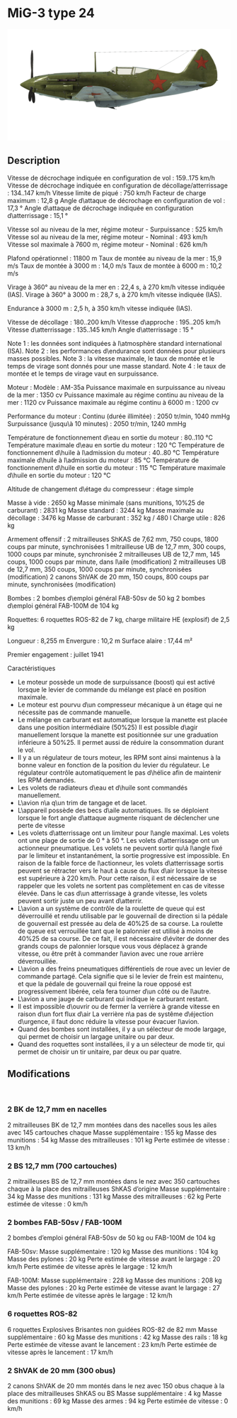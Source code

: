 # MiG-3 type 24

![mig3s24](../images/mig3s24.png)

## Description

Vitesse de décrochage indiquée en configuration de vol : 159..175 km/h
Vitesse de décrochage indiquée en configuration de décollage/atterrissage : 134..147 km/h
Vitesse limite de piqué : 750 km/h
Facteur de charge maximum : 12,8 g
Angle d\attaque de décrochage en configuration de vol : 17,3 °
Angle d\attaque de décrochage indiquée en configuration d\atterrissage : 15,1 °

Vitesse sol au niveau de la mer, régime moteur - Surpuissance : 525 km/h
Vitesse sol au niveau de la mer, régime moteur - Nominal : 493 km/h
Vitesse sol maximale à 7600 m, régime moteur - Nominal : 626 km/h

Plafond opérationnel : 11800 m
Taux de montée au niveau de la mer : 15,9 m/s
Taux de montée à 3000 m : 14,0 m/s
Taux de montée à 6000 m : 10,2 m/s

Virage à 360° au niveau de la mer en : 22,4 s, à 270 km/h vitesse indiquée (IAS).
Virage à 360° à 3000 m : 28,7 s, à 270 km/h vitesse indiquée (IAS).

Endurance à 3000 m : 2,5 h, à 350 km/h vitesse indiquée (IAS).

Vitesse de décollage : 180..200 km/h
Vitesse d\approche : 195..205 km/h
Vitesse d\atterrissage : 135..145 km/h
Angle d\atterrissage : 15 °

Note 1 : les données sont indiquées à l\atmosphère standard international (ISA).
Note 2 : les performances d\endurance sont données pour plusieurs masses possibles.
Note 3 : la vitesse maximale, le taux de montée et le temps de virage sont donnés pour une masse standard.
Note 4 : le taux de montée et le temps de virage vaut en surpuissance.

Moteur :
Modèle : AM-35a
Puissance maximale en surpuissance au niveau de la mer : 1350 cv
Puissance maximale au régime continu au niveau de la mer : 1120 cv
Puissance maximale au régime continu à 6000 m : 1200 cv

Performance du moteur :
Continu (durée illimitée) : 2050 tr/min, 1040 mmHg
Surpuissance (jusqu\à 10 minutes) : 2050 tr/min, 1240 mmHg

Température de fonctionnement d\eau en sortie du moteur : 80..110 °C
Température maximale d\eau en sortie du moteur : 120 °C
Température de fonctionnement d\huile à l\admission du moteur : 40..80 °C
Température maximale d\huile à l\admission du moteur : 85 °C
Température de fonctionnement d\huile en sortie du moteur : 115 °C
Température maximale d\huile en sortie du moteur : 120 °C

Altitude de changement d\étage du compresseur : étage simple

Masse à vide : 2650 kg
Masse minimale (sans munitions, 10%25 de carburant) : 2831 kg
Masse standard : 3244 kg
Masse maximale au décollage : 3476 kg
Masse de carburant : 352 kg / 480 l
Charge utile : 826 kg

Armement offensif :
2 mitrailleuses ShKAS de 7,62 mm, 750 coups, 1800 coups par minute, synchronisées
1 mitrailleuse UB de 12,7 mm, 300 coups, 1000 coups par minute, synchronisée
2 mitrailleuses UB de 12,7 mm, 145 coups, 1000 coups par minute, dans l\aile (modification)
2 mitrailleuses UB de 12,7 mm, 350 coups, 1000 coups par minute, synchronisées (modification)
2 canons ShVAK de 20 mm, 150 coups, 800 coups par minute, synchronisées (modification)

Bombes :
2 bombes d\emploi général FAB-50sv de 50 kg
2 bombes d\emploi général FAB-100M de 104 kg

Roquettes:
6 roquettes ROS-82 de 7 kg, charge militaire HE (explosif) de 2,5 kg

Longueur : 8,255 m
Envergure : 10,2 m
Surface alaire : 17,44 m²

Premier engagement : juillet 1941

Caractéristiques
- Le moteur possède un mode de surpuissance (boost) qui est activé lorsque le levier de commande du mélange est placé en position maximale.
- Le moteur est pourvu d\un compresseur mécanique à un étage qui ne nécessite pas de commande manuelle.
- Le mélange en carburant est automatique lorsque la manette est placée dans une position intermédiaire (50%25) Il est possible d\agir manuellement lorsque la manette est positionnée sur une graduation inférieure à 50%25. Il permet aussi de réduire la consommation durant le vol.
- Il y a un régulateur de tours moteur, les RPM sont ainsi maintenus à la bonne valeur en fonction de la position du levier du régulateur. Le régulateur contrôle automatiquement le pas d\hélice afin de maintenir les RPM demandés.
- Les volets de radiateurs d\eau et d\huile sont commandés manuellement.
- L\avion n\a q\un trim de tangage et de lacet.
- L\appareil possède des becs d\aile automatiques. Ils se déploient lorsque le fort angle d\attaque augmente risquant de déclencher une perte de vitesse 
- Les volets d\atterrissage ont un limiteur pour l\angle maximal. Les volets ont une plage de sortie de 0 ° à 50 °. Les volets d\atterrissage ont un actionneur pneumatique. Les volets ne peuvent sortir qu\à l\angle fixé par le limiteur et instantanément, la sortie progressive est impossible. En raison de la faible force de l\actionneur, les volets d\atterrissage sortis peuvent se rétracter vers le haut à cause du flux d\air lorsque la vitesse est supérieure à 220 km/h. Pour cette raison, il est nécessaire de se rappeler que les volets ne sortent pas complètement en cas de vitesse élevée. Dans le cas d\un atterrissage à grande vitesse, les volets peuvent sortir juste un peu avant d\atterrir.
- L\avion a un système de contrôle de la roulette de queue qui est déverrouillé et rendu utilisable par le gouvernail de direction si la pédale de gouvernail est pressée au dela de 40%25 de sa course. La roulette de queue est verrouillée tant que le palonnier est utilisé à moins de 40%25 de sa course. De ce fait, il est nécessaire d\éviter de donner des grands coups de palonnier lorsque vous vous déplacez à grande vitesse, ou être prêt à commander l\avion avec une roue arrière déverrouillée.
- L\avion a des freins pneumatiques différentiels de roue avec un levier de commande partagé. Cela signifie que si le levier de frein est maintenu, et que la pédale de gouvernail qui freine la roue opposé est progressivement libérée, cela fera tourner d\un côté ou de l\autre.
- L\avion a une jauge de carburant qui indique le carburant restant.
- Il est impossible d\ouvrir ou de fermer la verrière à grande vitesse en raison d\un fort flux d\air La verrière n\a pas de systême d\éjection d\urgence, il faut donc réduire la vitesse pour évacuer l\avion.
- Quand des bombes sont installées, il y a un sélecteur de mode largage, qui permet de choisir un largage unitaire ou par deux.
- Quand des roquettes sont installées, il y a un sélecteur de mode tir, qui permet de choisir un tir unitaire, par deux ou par quatre.

## Modifications
﻿


### 2 BK de 12,7 mm en nacelles

2 mitrailleuses BK de 12,7 mm montées dans des nacelles sous les ailes avec 145 cartouches chaque
Masse supplémentaire : 155 kg
Masse des munitions : 54 kg
Masse des mitrailleuses : 101 kg
Perte estimée de vitesse : 13 km/h﻿


### 2 BS 12,7 mm (700 cartouches)

2 mitrailleuses BS de 12,7 mm montées dans le nez avec 350 cartouches chaque à la place des mitrailleuses ShKAS d’origine
Masse supplémentaire : 34 kg
Masse des munitions : 131 kg
Masse des mitrailleuses : 62 kg
Perte estimée de vitesse : 0 km/h﻿


### 2 bombes FAB-50sv / FAB-100M 

2 bombes d’emploi général FAB-50sv de 50 kg ou FAB-100M de 104 kg

FAB-50sv:
Masse supplémentaire : 120 kg
Masse des munitions : 104 kg
Masse des pylones : 20 kg
Perte estimée de vitesse avant le largage : 20 km/h
Perte estimée de vitesse après le largage : 12 km/h

FAB-100M:
Masse supplémentaire : 228 kg
Masse des munitions : 208 kg
Masse des pylones : 20 kg
Perte estimée de vitesse avant le largage : 27 km/h
Perte estimée de vitesse après le largage : 12 km/h﻿


### 6 roquettes ROS-82 

6 roquettes Explosives Brisantes non guidées ROS-82 de 82 mm
Masse supplémentaire : 60 kg
Masse des munitions : 42 kg
Masse des rails : 18 kg
Perte estimée de vitesse avant le lancement : 23 km/h
Perte estimée de vitesse après le lancement : 17 km/h﻿


### 2 ShVAK de 20 mm (300 obus)

2 canons ShVAK de 20 mm montés dans le nez avec 150 obus chaque à la place des mitrailleuses ShKAS ou BS
Masse supplémentaire : 4 kg
Masse des munitions : 69 kg
Masse des armes : 94 kg
Perte estimée de vitesse : 0 km/h